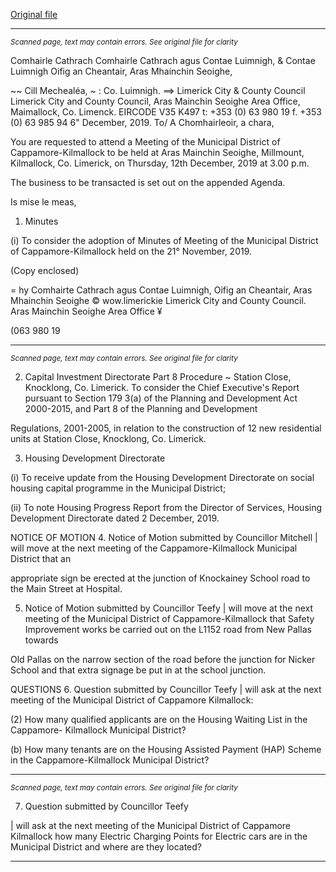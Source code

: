 [Original file](https://www.limerick.ie/sites/default/files/media/documents/2019-12/01-Agenda-MD-Meeting-12th-Dec-2019.pdf)

---
*<small>Scanned page, text may contain errors. See original file for clarity</small>*  

Comhairle Cathrach Comhairle Cathrach agus Contae Luimnigh,
& Contae Luimnigh Oifig an Cheantair, Aras Mhainchin Seoighe,

~~ Cill Mechealéa,
~ : Co. Luimnigh.
==> Limerick City
& County Council Limerick City and County Council,
Aras Mainchin Seoighe Area Office,
Maimallock,
Co. Limenck.
EIRCODE V35 K497
t: +353 (0) 63 980 19
f. +353 (0) 63 985 94
6" December, 2019.
To/
A Chomhairleoir, a chara,

You are requested to attend a Meeting of the Municipal District of Cappamore-Kilmallock to be
held at Aras Mainchin Seoighe, Millmount, Kilmallock, Co. Limerick, on Thursday, 12th
December, 2019 at 3.00 p.m.

The business to be transacted is set out on the appended Agenda.

Is mise le meas,

1. Minutes

(i) To consider the adoption of Minutes of Meeting of the Municipal District of
Cappamore-Kilmallock held on the 21° November, 2019.

(Copy enclosed)

= hy
Comhairte Cathrach agus Contae Luimnigh, Oifig an Cheantair, Aras Mhainchin Seoighe © wow.limerickie
Limerick City and County Council. Aras Mainchin Seoighe Area Office ¥

(063 980 19


---
*<small>Scanned page, text may contain errors. See original file for clarity</small>*  

2. Capital Investment Directorate
Part 8 Procedure ~ Station Close, Knocklong, Co. Limerick.
To consider the Chief Executive's Report pursuant to Section 179 3(a) of the Planning
and Development Act 2000-2015, and Part 8 of the Planning and Development

Regulations, 2001-2005, in relation to the construction of 12 new residential units at
Station Close, Knocklong, Co. Limerick.

3. Housing Development Directorate

(i) To receive update from the Housing Development Directorate on social housing
capital programme in the Municipal District;

(ii) To note Housing Progress Report from the Director of Services, Housing
Development Directorate dated 2 December, 2019.

NOTICE OF MOTION
4. Notice of Motion submitted by Councillor Mitchell
| will move at the next meeting of the Cappamore-Kilmallock Municipal District that an

appropriate sign be erected at the junction of Knockainey School road to the Main
Street at Hospital.

5. Notice of Motion submitted by Councillor Teefy
| will move at the next meeting of the Municipal District of Cappamore-Kilmallock that
Safety Improvement works be carried out on the L1152 road from New Pallas towards

Old Pallas on the narrow section of the road before the junction for Nicker School and
that extra signage be put in at the school junction.

QUESTIONS
6. Question submitted by Councillor Teefy
| will ask at the next meeting of the Municipal District of Cappamore Kilmallock:

(2) How many qualified applicants are on the Housing Waiting List in the Cappamore-
Kilmallock Municipal District?

(b) How many tenants are on the Housing Assisted Payment (HAP) Scheme in the
Cappamore-Kilmallock Municipal District?


---
*<small>Scanned page, text may contain errors. See original file for clarity</small>*  

7. Question submitted by Councillor Teefy

| will ask at the next meeting of the Municipal District of Cappamore Kilmallock how
many Electric Charging Points for Electric cars are in the Municipal District and where
are they located?


---
